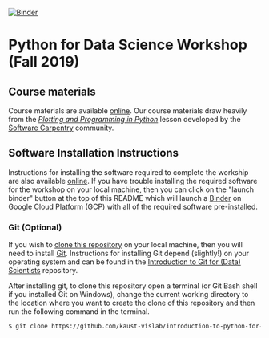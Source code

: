 [![Binder](https://mybinder.org/badge_logo.svg)](https://mybinder.org/v2/gh/kaust-vislab/introduction-to-python-for-data-science/fall-2019)

# Python for Data Science Workshop (Fall 2019)

## Course materials

Course materials are available [online](https://kaust-vislab.github.io/python-novice-gapminder/). 
Our course materials draw heavily from the 
[*Plotting and Programming in Python*](http://swcarpentry.github.io/python-novice-gapminder/) 
lesson developed by the [Software Carpentry](https://software-carpentry.org/) community.

## Software Installation Instructions

Instructions for installing the software required to complete the workship are also available 
[online](https://kaust-vislab.github.io/python-novice-gapminder/setup/). If you have trouble 
installing the required software for the workshop on your local machine, then you can click on the 
"launch binder" button at the top of this README which will launch a 
[Binder](https://mybinder.readthedocs.io/en/latest/introduction.html#what-is-the-binder-project) 
on Google Cloud Platform (GCP) with all of the required software pre-installed. 

### Git (Optional)

If you wish to [clone this repository](https://help.github.com/en/articles/cloning-a-repository) 
on your local machine, then you will need to install [Git](https://git-scm.com/). Instructions for 
installing Git depend (slightly!) on your operating system and can be found in the [Introduction to Git for (Data) Scientists](https://github.com/kaust-vislab/introduction-to-git-for-data-scientists#installation-instructions) repository. 

After installing git, to clone this repository open a terminal (or Git Bash shell if you installed Git on Windows), change the current working directory to the location where you want to create the clone of this repository and then run the following command in the terminal.

```bash
$ git clone https://github.com/kaust-vislab/introduction-to-python-for-data-science.git
```